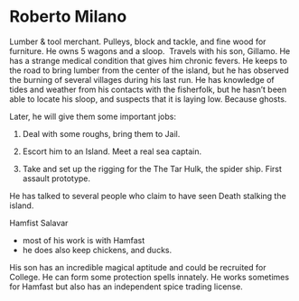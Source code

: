 # Roberto Milano

Lumber & tool merchant. Pulleys, block and tackle, and fine wood for furniture. He owns 5 wagons and a sloop.  Travels with his son, Gillamo. He has a strange medical condition that gives him chronic fevers. He keeps to the road to bring lumber from the center of the island, but he has observed the burning of several villages during his last run. He has knowledge of tides and weather from his contacts with the fisherfolk, but he hasn’t been able to locate his sloop, and suspects that it is laying low. Because ghosts.
  

Later, he will give them some important jobs:

1.  Deal with some roughs, bring them to Jail.
    
2.  Escort him to an Island. Meet a real sea captain.
    
3.  Take and set up the rigging for the The Tar Hulk, the spider ship. First assault prototype.
    
He has talked to several people who claim to have seen Death stalking the island.

Hamfist Salavar
 * most of his work is with Hamfast
 * he does also keep chickens, and ducks.

His son has an incredible magical aptitude and could be recruited for College. He can form some protection spells innately. He works sometimes for Hamfast but also has an independent spice trading license.